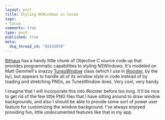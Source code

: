 ```yaml
--- 
layout: post
title: Styling NSWindows in Cocoa
tags: 
- Cocoa
comments: true
type: post
published: true
meta: 
  dsq_thread_id: "91933970"
---
```

<a href="http://bithaus.com/2006/11/04/styledwindow/">Bithaus</a> has a handy little chunk of Objective C source code up that provides programmatic capabilities to styling NSWindows. It's modeled on Matt Gemmell's snazzy <a href="http://mattgemmell.com/source/">TunesWindow</a> class (which I use in <a href="http://chimpsoftware.com">iRooster</a>, by the by), but appears to handle all of its window style in code instead of by loading and stretching PNGs, as TunesWindow does. Very cool, very handy.

  I imagine that I will incorporate this into iRooster before too long. It'll be nice to get rid of the few little PNG files that I have sitting around to draw window backgrounds, and also I should be able to provide some sort of power user feature for customizing the window background. I've always enjoyed providing fun, little undocumented features like that in my app.
